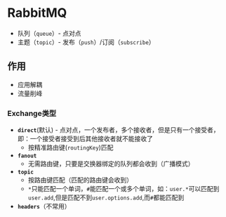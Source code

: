 # RabbitMQ

* 队列（`queue`）- 点对点
* 主题（`topic`）- 发布（`push`）/订阅（`subscribe`）



## 作用

* 应用解耦
* 流量削峰



### Exchange类型

* **`direct`**(默认) - 点对点，一个发布者，多个接收者，但是只有一个接受者，即：一个接受者接受到后其他接收者就不能接收了
  * 按精准路由键(`routingKey`)匹配
* **`fanout`**
  * 无需路由键，只要是交换器绑定的队列都会收到（广播模式）
* **`topic`**
  * 按路由键匹配（匹配的路由键会收到）
  * `*`只能匹配一个单词，`#`能匹配一个或多个单词，如：`user.*`可以匹配到`user.add`,但是匹配不到`user.options.add`,而`#`都能匹配到
* **`headers`**（不常用）



